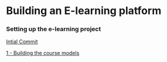 # Building an E-learning platform

### Setting up the e-learning project

[Intial Commit](../../tree/f2f1e4dc14f4d332b148751f49f099a725d63987/)


[1 - Building the course models](../../tree//)